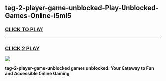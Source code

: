 
## tag-2-player-game-unblocked-Play-Unblocked-Games-Online-i5ml5
<h3>
<a href="https://premium76.site?title=tag-2-player-game-unblocked&ref=25A">CLICK TO PLAY</a></h3>
<hr>

<h3>
<a href="https://premium76.site?title=tag-2-player-game-unblocked&ref=25A">CLICK 2 PLAY</a>
  
</h3>

<a href="https://premium76.site?title=tag-2-player-game-unblocked&ref=25A"><img src="https://clearcache.store/games.png"></a>


**tag-2-player-game-unblocked games unblocked: Your Gateway to Fun and Accessible Online Gaming**

